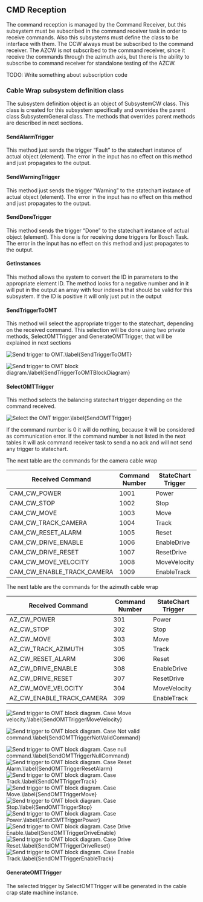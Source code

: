 ## CMD Reception

The command reception is managed by the Command Receiver, but this subsystem must be subscribed in the command receiver task in order to receive commands. Also this subsystems must define the class to be interface with them.
The CCW always must be subscribed to the command receiver. The AZCW is not subscribed to the command receiver, since it receive the commands through the azimuth axis, but there is the ability to subscribe to command receiver for standalone testing of the AZCW.

TODO: Write something about subscription code

### Cable Wrap subsystem definition class
The subsystem definition object is an object of SubsystemCW class. This class is created for this subsystem specifically and overrides the parent class SubsystemGeneral class.
The methods that overrides parent methods are described in next sections.

#### SendAlarmTrigger

This method just sends the trigger “Fault” to the statechart instance of actual object (element). The error in the input has no effect on this method and just propagates to the output.

#### SendWarningTrigger
This method just sends the trigger “Warning” to the statechart instance of actual object (element). The error in the input has no effect on this method and just propagates to the output.

#### SendDoneTrigger
This method sends the trigger “Done” to the statechart instance of actual object (element). This done is for receiving done triggers for Bosch Task. The error in the input has no effect on this method and just propagates to the output.

#### GetInstances
This method allows the system to convert the ID in parameters to the appropriate element ID. The method looks for a negative number and in it will put in the output an array with four indexes that should be valid for this subsystem. If the ID is positive it will only just put in the output

#### SendTriggerToOMT
This method will select the appropriate trigger to the statechart, depending on the received command. This selection will be done using two private methods, SelectOMTTrigger and GenerateOMTTrigger, that will be explained in next sections

![Send trigger to OMT.\label{SendTriggerToOMT}](../Resources/figures/AzimuthAndCameraCableWrap/SendTriggerToOMT_ContextHelp.png)

![Send trigger to OMT block diagram.\label{SendTriggerToOMTBlockDiagram}](../Resources/figures/AzimuthAndCameraCableWrap/SendTriggerToOMT_BlockDiagram.png)

#### SelectOMTTrigger
This method selects the balancing statechart trigger depending on the command received.

![Select the OMT trigger.\label{SendOMTTrigger}](../Resources/figures/AzimuthAndCameraCableWrap/SelectOMTTrigger_ContextHelp.png)


If the command number is 0 it will do nothing, because it will be considered as communication error.
If the command number is not listed in the next tables it will ask command receiver task to send a no ack and will not send any trigger to statechart.

The next table are the commands for the camera cable wrap

|Received Command|Command Number|StateChart Trigger|
|------|-------|-----|
|CAM_CW_POWER|1001|Power|
|CAM_CW_STOP|1002|Stop|
|CAM_CW_MOVE|1003|Move|
|CAM_CW_TRACK_CAMERA|1004|Track|
|CAM_CW_RESET_ALARM|1005|Reset|
|CAM_CW_DRIVE_ENABLE|1006|EnableDrive|
|CAM_CW_DRIVE_RESET|1007|ResetDrive|
|CAM_CW_MOVE_VELOCITY|1008|MoveVelocity|
|CAM_CW_ENABLE_TRACK_CAMERA|1009|EnableTrack|

The next table are the commands for the azimuth cable wrap

|Received Command|Command Number|StateChart Trigger|
|------|-------|-----|
|AZ_CW_POWER|301|Power|
|AZ_CW_STOP|302|Stop|
|AZ_CW_MOVE|303|Move|
|AZ_CW_TRACK_AZIMUTH|305|Track|
|AZ_CW_RESET_ALARM|306|Reset|
|AZ_CW_DRIVE_ENABLE|308|EnableDrive|
|AZ_CW_DRIVE_RESET|307|ResetDrive|
|AZ_CW_MOVE_VELOCITY|304|MoveVelocity|
|AZ_CW_ENABLE_TRACK_CAMERA|309|EnableTrack|

![Send trigger to OMT block diagram. Case Move velocity.\label{SendOMTTriggerMoveVelocity}](../Resources/figures/AzimuthAndCameraCableWrap/SubsystemCW_lvclass_SelectOMTTriggerd.png)

![Send trigger to OMT block diagram. Case Not valid command.\label{SendOMTTriggerNotValidCommand}](../Resources/figures/AzimuthAndCameraCableWrap/SubsystemCW_lvclass_SelectOMTTriggerd1.png)

![Send trigger to OMT block diagram. Case null command.\label{SendOMTTriggerNullCommand}](../Resources/figures/AzimuthAndCameraCableWrap/SubsystemCW_lvclass_SelectOMTTriggerd2.png)
![Send trigger to OMT block diagram. Case Reset Alarm.\label{SendOMTTriggerResetAlarm}](../Resources/figures/AzimuthAndCameraCableWrap/SubsystemCW_lvclass_SelectOMTTriggerd3.png)
![Send trigger to OMT block diagram. Case Track.\label{SendOMTTriggerTrack}](../Resources/figures/AzimuthAndCameraCableWrap/SubsystemCW_lvclass_SelectOMTTriggerd5.png)
![Send trigger to OMT block diagram. Case Move.\label{SendOMTTriggerMove}](../Resources/figures/AzimuthAndCameraCableWrap/SubsystemCW_lvclass_SelectOMTTriggerd8.png)
![Send trigger to OMT block diagram. Case Stop.\label{SendOMTTriggerStop}](../Resources/figures/AzimuthAndCameraCableWrap/SubsystemCW_lvclass_SelectOMTTriggerd10.png)
![Send trigger to OMT block diagram. Case Power.\label{SendOMTTriggerPower}](../Resources/figures/AzimuthAndCameraCableWrap/SubsystemCW_lvclass_SelectOMTTriggerd12.png)
![Send trigger to OMT block diagram. Case Drive Enable.\label{SendOMTTriggerDriveEnable}](../Resources/figures/AzimuthAndCameraCableWrap/SubsystemCW_lvclass_SelectOMTTriggerd14.png)
![Send trigger to OMT block diagram. Case Drive Reset.\label{SendOMTTriggerDriveReset}](../Resources/figures/AzimuthAndCameraCableWrap/SubsystemCW_lvclass_SelectOMTTriggerd16.png)
![Send trigger to OMT block diagram. Case Enable Track.\label{SendOMTTriggerEnableTrack}](../Resources/figures/AzimuthAndCameraCableWrap/SubsystemCW_lvclass_SelectOMTTriggerd18.png)

#### GenerateOMTTrigger
The selected trigger by SelectOMTTrigger will be generated in the cable crap state machine instance.



